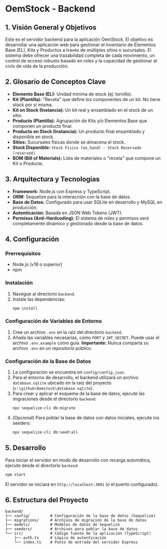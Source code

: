 # OemStock - Backend

## 1. Visión General y Objetivos
Este es el servidor backend para la aplicación OemStock. El objetivo es desarrollar una aplicación web para gestionar el inventario de Elementos Base (EL), Kits y Productos a través de múltiples sitios o sucursales. El sistema debe ofrecer una trazabilidad completa de cada movimiento, un control de acceso robusto basado en roles y la capacidad de gestionar el ciclo de vida de la producción.

## 2. Glosario de Conceptos Clave
- **Elemento Base (EL):** Unidad mínima de stock (ej: tornillo).
- **Kit (Plantilla):** "Receta" que define los componentes de un kit. No tiene stock por sí misma.
- **Kit en Stock (Instancia):** Un kit real y ensamblado en el stock de un sitio.
- **Producto (Plantilla):** Agrupación de Kits y/o Elementos Base que componen un producto final.
- **Producto en Stock (Instancia):** Un producto final ensamblado y disponible en stock.
- **Sitios:** Sucursales físicas donde se almacena el stock.
- **Stock Disponible:** `Stock Físico (on_hand) - Stock Reservado (reserved)`.
- **BOM (Bill of Materials):** Lista de materiales o "receta" que compone un Kit o Producto.
## 3. Arquitectura y Tecnologías
- **Framework:** Node.js con Express y TypeScript.
- **ORM:** Sequelize para la interacción con la base de datos.
- **Base de Datos:** Configurado para usar SQLite en desarrollo y MySQL en producción.
- **Autenticación:** Basada en JSON Web Tokens (JWT).
- **Permisos (Anti-Hardcoding):** El sistema de roles y permisos será completamente dinámico y gestionado desde la base de datos.

## 4. Configuración

### Prerrequisitos
- Node.js (v18 o superior)
- npm

### Instalación
1. Navegue al directorio `backend`.
2. Instale las dependencias:
   ```bash
   npm install
   ```

### Configuración de Variables de Entorno
1. Cree un archivo `.env` en la raíz del directorio `backend`.
2. Añada las variables necesarias, como `PORT` y `JWT_SECRET`. Puede usar el archivo `.env.example` como guía.
   **Importante:** Nunca comparta su archivo `.env` en un repositorio público.

### Configuración de la Base de Datos
1. La configuración se encuentra en `config/config.json`.
2. Para el entorno de desarrollo, el backend utilizará un archivo `database.sqlite` ubicado en la raíz del proyecto (`c:\github\Oemstock\database.sqlite`).
3. Para crear y aplicar el esquema de la base de datos, ejecute las migraciones desde el directorio `backend`:
   ```bash
   npx sequelize-cli db:migrate
   ```
4. (Opcional) Para poblar la base de datos con datos iniciales, ejecute los seeders:
   ```bash
   npx sequelize-cli db:seed:all
   ```

## 5. Desarrollo
Para iniciar el servidor en modo de desarrollo con recarga automática, ejecute desde el directorio `backend`:
```bash
npm start
```
El servidor se iniciará en `http://localhost:3001` (o el puerto configurado).

## 6. Estructura del Proyecto
```
backend/
├── config/         # Configuración de la base de datos (Sequelize)
├── migrations/     # Archivos de migración de la base de datos
├── models/         # Modelos de datos de Sequelize
├── seeders/        # Archivos para poblar la base de datos
└── src/            # Código fuente de la aplicación (TypeScript)
    ├── auth.ts     # Lógica de autenticación
    └── index.ts    # Punto de entrada del servidor Express
```